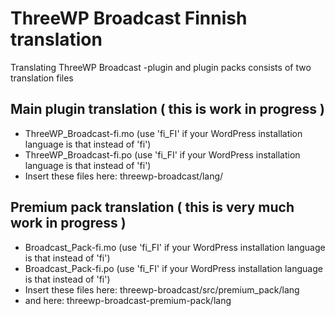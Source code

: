 # ThreeWP Broadcast Finnish translation

Translating ThreeWP Broadcast -plugin and plugin packs consists of two translation files

## Main plugin translation ( this is work in progress )

* ThreeWP_Broadcast-fi.mo (use 'fi_FI' if your WordPress installation language is that instead of 'fi')
* ThreeWP_Broadcast-fi.po (use 'fi_FI' if your WordPress installation language is that instead of 'fi')
* Insert these files here: threewp-broadcast/lang/


## Premium pack translation ( this is very much work in progress )

* Broadcast_Pack-fi.mo (use 'fi_FI' if your WordPress installation language is that instead of 'fi')
* Broadcast_Pack-fi.po (use 'fi_FI' if your WordPress installation language is that instead of 'fi')
* Insert these files here: threewp-broadcast/src/premium_pack/lang
* and here: threewp-broadcast-premium-pack/lang